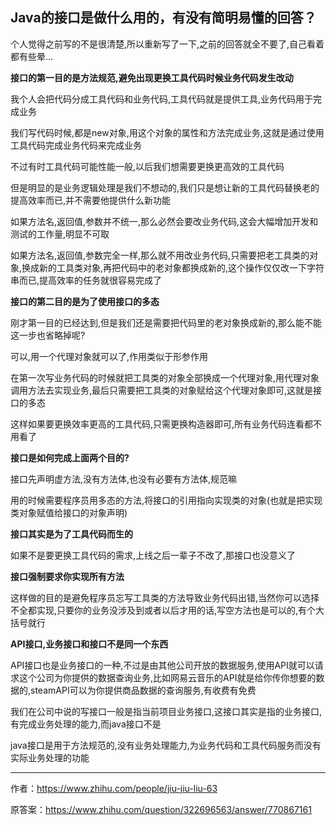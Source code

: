 ## Java的接口是做什么用的，有没有简明易懂的回答？



个人觉得之前写的不是很清楚,所以重新写了一下,之前的回答就全不要了,自己看着都有些晕...

**接口的第一目的是方法规范,避免出现更换工具代码时候业务代码发生改动**

我个人会把代码分成工具代码和业务代码,工具代码就是提供工具,业务代码用于完成业务

我们写代码时候,都是new对象,用这个对象的属性和方法完成业务,这就是通过使用工具代码完成业务代码来完成业务

不过有时工具代码可能性能一般,以后我们想需要更换更高效的工具代码

但是明显的是业务逻辑处理是我们不想动的,我们只是想让新的工具代码替换老的提高效率而已,并不需要他提供什么新功能

如果方法名,返回值,参数并不统一,那么必然会要改业务代码,这会大幅增加开发和测试的工作量,明显不可取

如果方法名,返回值,参数完全一样,那么就不用改业务代码,只需要把老工具类的对象,换成新的工具类对象,再把代码中的老对象都换成新的,这个操作仅仅改一下字符串而已,提高效率的任务就很容易完成了

**接口的第二目的是为了使用接口的多态**

刚才第一目的已经达到,但是我们还是需要把代码里的老对象换成新的,那么能不能这一步也省略掉呢?

可以,用一个代理对象就可以了,作用类似于形参作用

在第一次写业务代码的时候就把工具类的对象全部换成一个代理对象,用代理对象调用方法去实现业务,最后只需要把工具类的对象赋给这个代理对象即可,这就是接口的多态

这样如果要更换效率更高的工具代码,只需更换构造器即可,所有业务代码连看都不用看了

**接口是如何完成上面两个目的?**

接口先声明虚方法,没有方法体,也没有必要有方法体,规范嘛

用的时候需要程序员用多态的方法,将接口的引用指向实现类的对象(也就是把实现类对象赋值给接口的对象声明)

**接口其实是为了工具代码而生的**

如果不是要更换工具代码的需求,上线之后一辈子不改了,那接口也没意义了

**接口强制要求你实现所有方法**

这样做的目的是避免程序员忘写工具类的方法导致业务代码出错,当然你可以选择不全都实现,只要你的业务没涉及到或者以后才用的话,写空方法也是可以的,有个大括号就行

**API接口,业务接口和接口不是同一个东西**

API接口也是业务接口的一种,不过是由其他公司开放的数据服务,使用API就可以请求这个公司为你提供的数据查询业务,比如网易云音乐的API就是给你传你想要的数据的,steamAPI可以为你提供商品数据的查询服务,有收费有免费

我们在公司中说的写接口一般是指当前项目业务接口,这接口其实是指的业务接口,有完成业务处理的能力,而java接口不是

java接口是用于方法规范的,没有业务处理能力,为业务代码和工具代码服务而没有实际业务处理的功能



---

作者：https://www.zhihu.com/people/jiu-jiu-liu-63

原答案：https://www.zhihu.com/question/322696563/answer/770867161

